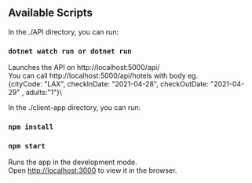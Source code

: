 ## Available Scripts

In the ./API directory, you can run:

### `dotnet watch run or dotnet run`

Launches the API on http://localhost:5000/api/ \
You can call http://localhost:5000/api/hotels with body eg.\
{cityCode: "LAX", checkInDate: "2021-04-28", checkOutDate: "2021-04-29" , adults:"1"}\

In the ./client-app directory, you can run:

### `npm install`

### `npm start`

Runs the app in the development mode.\
Open [http://localhost:3000](http://localhost:3000) to view it in the browser.
